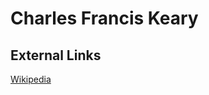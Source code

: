 # Charles Francis Keary

## External Links
[Wikipedia](https://en.wikipedia.org/wiki/Charles-Francis-Keary)

